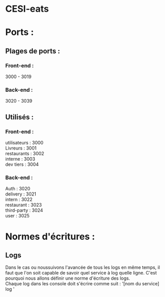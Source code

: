 ﻿# CESI-eats

# Ports :
## Plages de ports :
### Front-end :
3000 - 3019

### Back-end :
3020 - 3039

## Utilisés :

### Front-end : 
utilisateurs : 3000  
Livreurs : 3001  
restaurants : 3002  
interne : 3003  
dev tiers : 3004  

### Back-end :
Auth : 3020  
delivery : 3021  
intern : 3022  
restaurant : 3023  
third-party : 3024  
user : 3025  

# Normes d'écritures :
## Logs
Dans le cas ou noussuivons l'avancée de tous les logs en même temps, il faut que l'on soit capable de savoir quel service à log quelle ligne. C'est pourquoi nous allons définir une norme d'écriture des logs.  
Chaque log dans les console doit s'écrire comme suit : '[nom du service] log '
